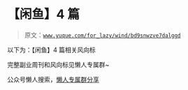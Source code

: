 # 【闲鱼】4 篇

> 原文：[`www.yuque.com/for_lazy/wind/bd9snwzve7dalggd`](https://www.yuque.com/for_lazy/wind/bd9snwzve7dalggd)

以下为：【闲鱼】4 篇相关风向标

完整副业周刊和风向标见懒人专属群~

公众号懒人搜索，[懒人专属群分享](https://lazybook.fun/#/blog/group)